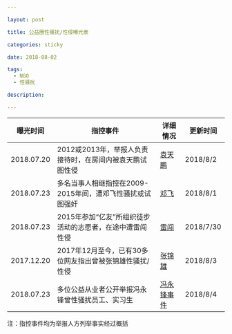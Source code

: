 ```yaml
---

layout: post

title: 公益圈性骚扰/性侵曝光表

categories: sticky

date: 2018-08-02

tags:
  - NGO
  - 性骚扰

description:

---
```


曝光时间|指控事件|详细情况|更新时间
---|---|---|---
2018.07.20|2012或2013年，举报人负责接待时，在房间内被袁天鹏试图性侵|[袁天鹏](https://ngometoo.github.io/YuanTianpeng/)|2018/8/2
2018.07.23|多名当事人相继指控在2009-2015年间，遭邓飞性骚扰或试图强奸|[邓飞](https://ngometoo.github.io/Deng-Fei/)|2018/8/1
2018.07.23|2015年参加“亿友”所组织徒步活动的志愿者，在途中遭雷闯性侵|[雷闯](https://ngometoo.github.io/Lei-Chuang/)|2018/7/30
2017.12.20|2017年12月至今，已有30多位网友指出曾被张锦雄性骚扰/性侵|[张锦雄](https://ngometoo.github.io/Zhang-Jinxiong/)|2018/8/3
2018.07.23|多位公益从业者公开举报冯永锋曾性骚扰员工、实习生|[冯永锋事件](https://ngometoo.github.io/Feng-Yongfeng/)|2018/8/4

注：指控事件均为举报人方列举事实经过概括
